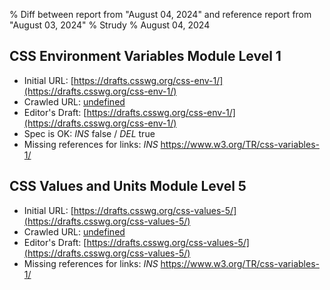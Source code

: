 % Diff between report from "August 04, 2024" and reference report from "August 03, 2024"
% Strudy
% August 04, 2024

## CSS Environment Variables Module Level 1

- Initial URL: [https://drafts.csswg.org/css-env-1/](https://drafts.csswg.org/css-env-1/)
- Crawled URL: [undefined](undefined)
- Editor's Draft: [https://drafts.csswg.org/css-env-1/](https://drafts.csswg.org/css-env-1/)
- Spec is OK: *INS* false / *DEL* true
- Missing references for links: *INS* https://www.w3.org/TR/css-variables-1/


## CSS Values and Units Module Level 5

- Initial URL: [https://drafts.csswg.org/css-values-5/](https://drafts.csswg.org/css-values-5/)
- Crawled URL: [undefined](undefined)
- Editor's Draft: [https://drafts.csswg.org/css-values-5/](https://drafts.csswg.org/css-values-5/)
- Missing references for links: *INS* https://www.w3.org/TR/css-variables-1/



